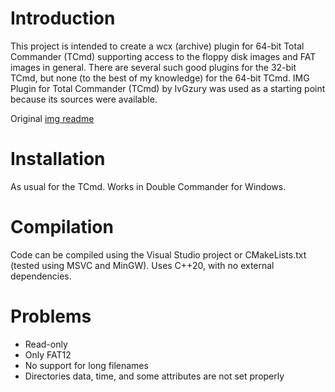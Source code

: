 Introduction
============

This project is intended to create a wcx (archive) plugin for 64-bit Total Commander (TCmd) supporting access to the floppy disk images and FAT images in general.
There are several such good plugins for the 32-bit TCmd, but none (to the best of my knowledge) for the 64-bit TCmd. 
IMG Plugin for Total Commander (TCmd) by IvGzury was used as a starting point because its sources were available.

Original [img readme](orig_img_read.txt)

Installation
============

As usual for the TCmd. Works in Double Commander for Windows.

Compilation
===========

Code can be compiled using the Visual Studio project or CMakeLists.txt (tested using MSVC and MinGW). Uses C++20, with no external dependencies.

Problems
========
* Read-only
* Only FAT12
* No support for long filenames
* Directories data, time, and some attributes are not set properly
